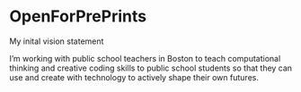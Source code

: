 # OpenForPrePrints

My inital vision statement

I’m working with public school teachers in Boston to teach computational thinking and creative coding skills to public school students so that they can use and create with technology to actively shape their own futures.

